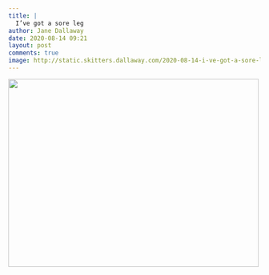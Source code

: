 ```yaml
---
title: |
  I’ve got a sore leg
author: Jane Dallaway
date: 2020-08-14 09:21
layout: post
comments: true
image: http://static.skitters.dallaway.com/2020-08-14-i-ve-got-a-sore-leg-thumb-1-IMG-3343.JPG
---
```


<div>
        <a href="http://static.skitters.dallaway.com/2020-08-14-i-ve-got-a-sore-leg-fullsize-1-IMG-3343.JPG">
          <img src="http://static.skitters.dallaway.com/2020-08-14-i-ve-got-a-sore-leg-thumb-1-IMG-3343.JPG" width="500" height="375"/>
        </a>
      </div>


  
      